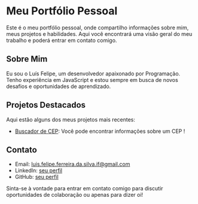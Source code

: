 # Meu Portfólio Pessoal

Este é o meu portfólio pessoal, onde compartilho informações sobre mim, meus projetos e habilidades. Aqui você encontrará uma visão geral do meu trabalho e poderá entrar em contato comigo.

## Sobre Mim

Eu sou o Luís Felipe, um desenvolvedor apaixonado por Programação. Tenho experiência em JavaScript e estou sempre em busca de novos desafios e oportunidades de aprendizado.

## Projetos Destacados

Aqui estão alguns dos meus projetos mais recentes:

- [Buscador de CEP](https://github.com/lluissf/buscador-cep): Você pode encontrar informações sobre um CEP !


## Contato

- Email: luis.felipe.ferreira.da.silva.if@gmail.com
- LinkedIn: [seu perfil](https://www.linkedin.com/in/luis-felipe-ferreira-da-silva-20b6bb2bb/)
- GitHub: [seu perfil](https://github.com/lluissf)

Sinta-se à vontade para entrar em contato comigo para discutir oportunidades de colaboração ou apenas para dizer oi!
